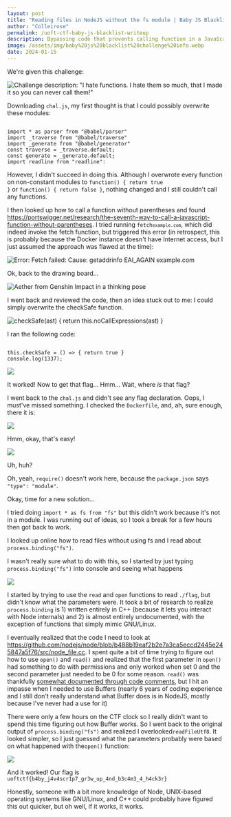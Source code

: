 ```yaml
---
layout: post
title: "Reading files in NodeJS without the fs module | Baby JS Blacklist CTF writeup | University of Toronto CTF"
author: "Colleirose"
permalink: /uoft-ctf-baby-js-blacklist-writeup
description: Bypassing code that prevents calling function in a JavaScript jail CTF challenge
image: /assets/img/baby%20js%20blacklist%20challenge%20info.webp
date: 2024-01-15
---
```


We're given this challenge:

![Challenge description: "I hate functions. I hate them so much, that I made it so you can never call them!"](/assets/img/baby%20js%20blacklist%20challenge%20info.webp)

Downloading <code>chal.js</code>, my first thought is that I could possibly overwrite these modules:
<pre><code class="language-javascript">
import * as parser from "@babel/parser"
import _traverse from "@babel/traverse"
import _generate from "@babel/generator"
const traverse = _traverse.default;
const generate = _generate.default;
import readline from "readline":
</code></pre>

However, I didn't succeed in doing this. Although I overwrote every function on non-constant modules to <code>function() { return true }</code> or <code>function() { return false }</code>, nothing changed and I still couldn't call any functions.

I then looked up how to call a function without parentheses and found <a href="https://portswigger.net/research/the-seventh-way-to-call-a-javascript-function-without-parentheses" rel="noopener">https://portswigger.net/research/the-seventh-way-to-call-a-javascript-function-without-parentheses</a>. I tried running <code>fetch`example.com`</code>, which did indeed invoke the fetch function, but triggered this error (in retrospect, this is probably because the Docker instance doesn't have Internet access, but I just assumed the approach was flawed at the time):

![Error: Fetch failed: Cause: getaddrinfo EAI_AGAIN example.com](/assets/img/baby%20js%20writeup_html_b0a6f054afc88a9f.webp)

Ok, back to the drawing board…

<img alt="Aether from Genshin Impact in a thinking pose" src="/assets/img/baby%20js%20writeup_html_528c9aa660c40b7b.webp"/>

I went back and reviewed the code, then an idea stuck out to me: I could simply overwrite the checkSafe function.

<img alt="checkSafe(ast) { return this.noCallExpressions(ast) }" src="/assets/img/baby%20js%20writeup_html_45282170fe481152.webp"/>

I ran the following code:
<pre><code class="language-javascript">
this.checkSafe = () => { return true }
console.log(1337);
</code></pre>

<img aria-display="none" src="/assets/img/baby%20js%20writeup_html_a364fc3ae318c0db.webp" />

It worked! Now to get that flag… Hmm… Wait, where <i>is</i> that flag?

I went back to the <code>chal.js</code> and didn't see any flag declaration. Oops, I must've missed something. I checked the <code>Dockerfile</code>, and, ah, sure enough, there it is:

<img src="/assets/img/baby%20js%20writeup_html_88d3c036ae9e048c.webp" />

Hmm, okay, that's easy!

<img src="/assets/img/baby%20js%20writeup_html_f42ba338ae741ba9.webp" /> 

Uh, huh? 

Oh, yeah, <code>require()</code> doesn't work here, because the <code>package.json</code> says <code>"type": "module"</code>.

Okay, time for a new solution…

I tried doing <code>import * as fs from "fs"</code> but this didn't work because it's not in a module. I was running out of ideas, so I took a break for a few hours then got back to work.

I looked up online how to read files without using fs and I read about <code>process.binding("fs")</code>.

I wasn't really sure what to do with this, so I started by just typing <code>process.binding("fs")</code> into console and seeing what happens

<img src="/assets/img/baby%20js%20writeup_html_ca7664b9d913c5a3.webp" />

I started by trying to use the <code>read</code> and <code>open</code> functions to read <code>./flag</code>, but didn't know what the parameters were. It took a bit of research to realize <code>process.binding</code> is 1) written entirely in C++ (because it lets you interact with Node internals) and 2) is almost entirely undocumented, with the exception of functions that simply mimic GNU/Linux.

I eventually realized that the code I need to look at <a href="https://github.com/nodejs/node/blob/b488b19eaf2b2e7a3ca5eccd2445e245847a5f76/src/node_file.cc" rel="noopener">https://github.com/nodejs/node/blob/b488b19eaf2b2e7a3ca5eccd2445e245847a5f76/src/node_file.cc</a>. I spent quite a bit of time trying to figure out how to use <code>open()</code> and <code>read()</code> and realized that the first parameter in <code>open()</code> had something to do with permissions and only worked when set 0 and the second parameter just needed to be 0 for some reason. <code>read()</code> was thankfully <a href="https://github.com/nodejs/node/blob/b488b19eaf2b2e7a3ca5eccd2445e245847a5f76/src/node_file.cc#L1189-L1247" rel="noopener">somewhat documented through code comments</a>, but I hit an impasse when I needed to use Buffers (nearly 6 years of coding experience and I still don't really understand what Buffer does is in NodeJS, mostly because I've never had a use for it)

There were only a few hours on the CTF clock so I really didn't want to spend this time figuring out how Buffer works. So I went back to the original output of <code>process.binding("fs")</code> and realized I overlooked<code>readFileUtf8</code>. It looked simpler, so I just guessed what the parameters probably were based on what happened with the<code>open()</code> function:

<img src="/assets/img/baby%20js%20writeup_html_e0667347208b6543.webp" />

And it worked! Our flag is <code>uoftctf{b4by_j4v4scr1p7_gr3w_up_4nd_b3c4m3_4_h4ck3r}</code>

Honestly, someone with a bit more knowledge of Node, UNIX-based operating systems like GNU/Linux, and C++ could probably have figured this out quicker, but oh well, if it works, it works.